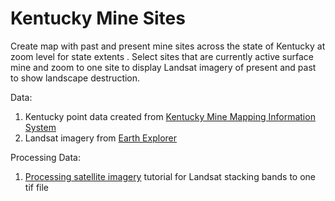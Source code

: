 # Kentucky Mine Sites
Create map with past and present mine sites across the state of Kentucky at zoom level for state extents . Select sites that are currently active surface mine and zoom to one site to display Landsat imagery of present and past to show landscape destruction.

Data:
1. Kentucky point data created from [Kentucky Mine Mapping Information System](http://minemaps.ky.gov/Default.aspx?Src=Downloads)
2. Landsat imagery from [Earth Explorer](https://earthexplorer.usgs.gov/)

Processing Data:
1. [Processing satellite imagery](https://docs.mapbox.com/help/tutorials/processing-satellite-imagery/) tutorial for Landsat stacking bands to one tif file 
